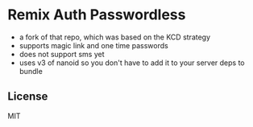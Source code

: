 # Remix Auth Passwordless


- a fork of that repo, which was based on the KCD strategy
- supports magic link and one time passwords
- does not support sms yet
- uses v3 of nanoid so you don't have to add it to your server deps to bundle


## License

MIT
